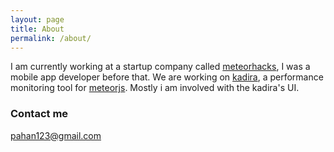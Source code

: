 ```yaml
---
layout: page
title: About
permalink: /about/
---
```


I am currently working at a startup company called [meteorhacks](https://meteorhacks.com/), I was a mobile app developer before that. We are working on [kadira](https://kadira.io/), a performance monitoring tool for [meteorjs](https://www.meteor.com/). Mostly i am involved with the kadira's UI.


### Contact me

[pahan123@gmail.com](mailto:pahan123@gmail.com)